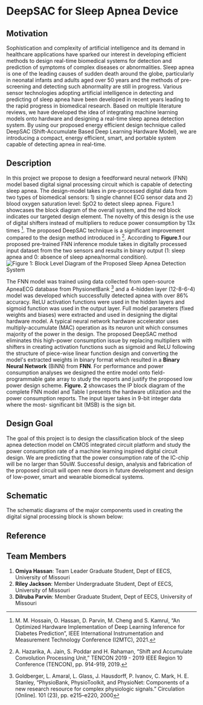 # DeepSAC for Sleep Apnea Device
## Motivation 
Sophistication and complexity of artificial intelligence and its demand in healthcare applications have sparked our interest in developing efficient methods to design real-time biomedical systems for detection and prediction of symptoms of complex diseases or abnormalities. Sleep apnea is one of the leading causes of sudden death around the globe, particularly in neonatal infants and adults aged over 50 years and the methods of pre-screening and detecting such abnormality are still in progress. Various sensor technologies adopting artificial intelligence in detecting and predicting of sleep apnea have been developed in recent years leading to the rapid progress in biomedical research. Based on multiple literature reviews, we have developed the idea of integrating machine learning models onto hardware and designing a real-time sleep apnea detection system. By using our proposed energy efficient design technique called DeepSAC (Shift-Accumulate Based Deep Learning Hardware Model), we are introducing a compact, energy efficient, smart, and portable system capable of detecting apnea in real-time.
## Description
In this project we propose to design a feedforward neural network (FNN) model based digital signal processing circuit which is capable of detecting sleep apnea. The design-model takes in pre-processed digital data from two types of biomedical sensors: 1) single channel ECG sensor data and 2) blood oxygen saturation level: SpO2 to detect sleep apnea. Figure.1 showcases the block diagram of the overall system, and the red block indicates our targeted design element. The novelty of this design is the use of digital shifters instead of multipliers to reduce power consumption by 13x times [^1]. The proposed DeepSAC technique is a significant improvement compared to the design method introduced in [^2]. According to **Figure.1** our proposed pre-trained FNN inference module takes in digitally processed input dataset from the two sensors and results in binary output (1: sleep apnea and 0: absence of sleep apnea/normal condition). 
![**Figure 1:** Block Level Diagram of the Proposed Sleep Apnea Detection System](https://efabless-user-uploads.s3.amazonaws.com/37ea840a-d4df-4261-b387-e1ae0fcd7be3/detection_device.png)

The FNN model was trained using data collected from open-source ApneaECG database from PhysionetBank [^3] and a 4-hidden layer (12-8-6-4) model was developed which successfully detected apnea with over 86% accuracy. ReLU activation functions were used in the hidden layers and sigmoid function was used in the output layer. Full model parameters (fixed weights and biases) were extracted and used in designing the digital hardware model. A typical neural network hardware accelerator uses multiply-accumulate (MAC) operation as its neuron unit which consumes majority of the power in the design. The proposed  DeepSAC method eliminates this high-power consumption issue by replacing multipliers with shifters in creating activation functions such as sigmoid and ReLU following the structure of piece-wise linear function design and converting the model's extracted weights in binary format which resulted in a **Binary Neural Network** (BiNN) from **FNN**. For performance and power consumption analyses we designed the entire model onto field-programmable gate array to study the reports and justify the proposed low power design scheme. **Figure. 2** showcases the IP block diagram of the complete FNN model and Table I presents the hardware utilization and the power consumption reports. The input layer takes in 9-bit integer data where the most- significant bit (MSB) is the sign bit. 

## Design Goal
The goal of this project is to design the classification block of the sleep apnea detection model on CMOS integrated circuit platform and study the power consumption rate of a machine learning inspired digital circuit design. We are predicting that the power consumption rate of the IC-chip will be no larger than 50uW. Successful design, analysis and fabrication of the proposed circuit will open new doors in future development and design of low-power, smart and wearable biomedical systems.
## Schematic
The schematic diagrams of the major components used in creating the digital signal processing block is shown below:
## Reference
[^1]: M. M. Hossain, O. Hassan, D. Parvin, M. Cheng and S. Kamrul, “An Optimized Hardware Implementation of Deep Learning Inference for Diabetes Prediction”, IEEE International Instrumentation and Measurement Technology Conference (I2MTC), 2021.
[^2]: A. Hazarika, A. Jain, S. Poddar and H. Rahaman, “Shift and Accumulate Convolution Processing Unit,” TENCON 2019 - 2019 IEEE Region 10 Conference (TENCON), pp. 914-919, 2019.
[^3]: Goldberger, L. Amaral, L. Glass, J. Hausdorff, P. Ivanov, C. Mark, H. E. Stanley, “PhysioBank, PhysioToolkit, and PhysioNet: Components of a new research resource for complex physiologic signals.” Circulation [Online]. 101 (23), pp. e215–e220, 2000

## Team Members
1. **Omiya Hassan**: Team Leader
Graduate Student, Dept of EECS, University of Missouri
2. **Riley Jackson**: Member
Undergraduate Student, Dept of EECS, University of Missouri
3. **Dilruba Parvin**: Member
Graduate Student, Dept of EECS, University of Missouri
 
